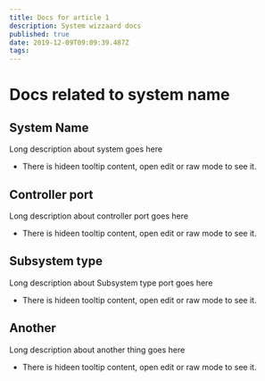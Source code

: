 ```yaml
---
title: Docs for article 1
description: System wizzaard docs
published: true
date: 2019-12-09T09:09:39.487Z
tags: 
---
```


# Docs related to system name

## <a id="system-name"></a>System Name

Long description about system goes here 
 * There is hideen tooltip content, open edit or raw mode to see it. 
<!-- id=1
The system name is the name of the system. 
-->
 
 ## <a id="controller-port"></a>Controller port
 Long description about controller port goes here 
 * There is hideen tooltip content, open edit or raw mode to see it.
<!-- id=2
The is the controller port of the system. 
-->
 
 ## <a id="subsystem-type"></a>Subsystem type
 
 Long description about Subsystem type port  goes here
 * There is hideen tooltip content, open edit or raw mode to see it.
<!-- tooltip -->
<!-- id=3
The is the subsystem type of the subsytem. 
-->
 
<!-- tooltip -->
 
 ## <a id="another-type"></a>Another
  Long description about another thing  goes here
 * There is hideen tooltip content, open edit or raw mode to see it.
<!-- id=4
Lorem ipsum dolor sit amet consectetur adipisicing elit. Recusandae, error quis veniam doloremque rerum nemo. Architecto, ipsa. Numquam labore excepturi, ea beatae corrupti laboriosam sequi modi eum quo consequatur? Impedit eveniet deserunt doloribus aspernatur perspiciatis magni tenetur recusandae dignissimos reiciendis, explicabo optio, consectetur molestiae necessitatibus laboriosam quisquam est laborum autem. 
-->

 